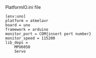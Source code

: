 PlatformIO.ini file

```
[env:uno]
platform = atmelavr
board = uno
framework = arduino
monitor_port = COM{insert port number}
monitor_speed = 115200
lib_deps = 
    MPU6050
    Servo
```
